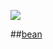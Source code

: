 ![](2023-02-21-14-44-32.png)

##[bean](https://www.cnblogs.com/cxuanBlog/p/11179439.html#:~:text=Spring%E7%9A%84%40Bean%E6%B3%A8%E8%A7%A3%E7%94%A8%E4%BA%8E%E5%91%8A%E8%AF%89%E6%96%B9%E6%B3%95%EF%BC%8C%E4%BA%A7%E7%94%9F%E4%B8%80%E4%B8%AABean%E5%AF%B9%E8%B1%A1%EF%BC%8C%E7%84%B6%E5%90%8E%E8%BF%99%E4%B8%AABean%E5%AF%B9%E8%B1%A1%E4%BA%A4%E7%BB%99Spring%E7%AE%A1%E7%90%86%E3%80%82%20%E4%BA%A7%E7%94%9F%E8%BF%99%E4%B8%AABean%E5%AF%B9%E8%B1%A1%E7%9A%84%E6%96%B9%E6%B3%95Spring%E5%8F%AA%E4%BC%9A%E8%B0%83%E7%94%A8%E4%B8%80%E6%AC%A1%EF%BC%8C%E9%9A%8F%E5%90%8E%E8%BF%99%E4%B8%AASpring%E5%B0%86%E4%BC%9A%E5%B0%86%E8%BF%99%E4%B8%AABean%E5%AF%B9%E8%B1%A1%E6%94%BE%E5%9C%A8%E8%87%AA%E5%B7%B1%E7%9A%84IOC%E5%AE%B9%E5%99%A8%E4%B8%AD%E3%80%82,SpringIOC%20%E5%AE%B9%E5%99%A8%E7%AE%A1%E7%90%86%E4%B8%80%E4%B8%AA%E6%88%96%E8%80%85%E5%A4%9A%E4%B8%AAbean%EF%BC%8C%E8%BF%99%E4%BA%9Bbean%E9%83%BD%E9%9C%80%E8%A6%81%E5%9C%A8%40Configuration%E6%B3%A8%E8%A7%A3%E4%B8%8B%E8%BF%9B%E8%A1%8C%E5%88%9B%E5%BB%BA%EF%BC%8C%E5%9C%A8%E4%B8%80%E4%B8%AA%E6%96%B9%E6%B3%95%E4%B8%8A%E4%BD%BF%E7%94%A8%40Bean%E6%B3%A8%E8%A7%A3%E5%B0%B1%E8%A1%A8%E6%98%8E%E8%BF%99%E4%B8%AA%E6%96%B9%E6%B3%95%E9%9C%80%E8%A6%81%E4%BA%A4%E7%BB%99Spring%E8%BF%9B%E8%A1%8C%E7%AE%A1%E7%90%86%E3%80%82)

